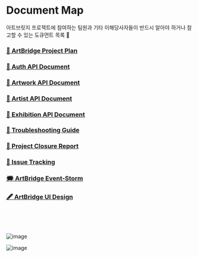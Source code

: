 # Document Map
아트브릿지 프로젝트에 참여하는 팀원과 기타 이해당사자들이 반드시 알아야 하거나 참고할 수 있는 도큐먼트 목록 👀

### <a href="https://artbridge-s.github.io/ProjectPlan/%ED%94%84%EB%A1%9C%EC%A0%9D%ED%8A%B8%20%EA%B8%B0%ED%9A%8D%EC%84%9C%20-%20%EC%A2%85%EB%A3%8C.html">📑 ArtBridge Project Plan</a>

### <a href="https://documenter.getpostman.com/view/23389689/2s93m7XNAd">📑 Auth API Document</a>

### <a href="https://documenter.getpostman.com/view/23389689/2s93m8xKaf">📑 Artwork API Document</a>

### <a href="https://documenter.getpostman.com/view/23389689/2s93mBwJyG">📑 Artist API Document</a>

### <a href="https://documenter.getpostman.com/view/23389689/2s93shzpR5">📑 Exhibition API Document</a>

### <a href="https://artbridge-s.github.io/ProjectPlan/Troubleshooting%20%EC%A7%80c%EC%B9%A8%20-%20Google%20Docs.html">📑 Troubleshooting Guide</a>

### <a href="https://artbridge-s.github.io/ProjectPlan/%EC%A2%85%EB%A3%8C%20%EB%B3%B4%EA%B3%A0%EC%84%9C%20-%20Goo.html">📑 Project Closure Report</a>

### <a href="https://docs.google.com/spreadsheets/d/13twho9c4r748ppID__yHpZEdykgPUnCKgOfCarTrf6k/edit?usp=sharing">📑 Issue Tracking</a>

### <a href="">🗯️ ArtBridge Event-Storm</a>

### <a href="">🖋️ ArtBridge UI Design</a>


<br/>
<br/>
<br/>

![image](https://github.com/ArtBridge-s/.github/assets/46955032/6e989e99-06cb-465a-b530-68d33a11c95b)


![image](https://github.com/ArtBridge-s/.github/assets/46955032/8941edb6-c295-45c9-9e90-ba4072ba8481)

